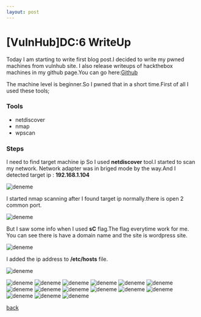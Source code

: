 ```yaml
---
layout: post
---
```


# [VulnHub]DC:6 WriteUp

Today I am starting to write first blog post.I decided to write my pwned machines from vulnhub site.
I also release writeups of hackthebox machines in my github page.You can go here:[Github](https://github.com/fatihh92/HackTheBox-Writeups)

The machine level is beginner.So I pwned that in a short time.First of all I used these tools;

### Tools
* netdiscover
* nmap
* wpscan

### Steps 

I need to find target machine ip So I used **netdiscover** tool.I started to scan my network.
Network adapter was in briged mode  by the way.And I detected target ip : **192.168.1.104**

![deneme](/img/DC6/1.png)

I started nmap scanning after I found target ip normally.there is open 2 common port.

![deneme](/img/DC6/2.png)

But I saw some info when I used **sC** flag.The flag everytime work for me.
You can see there is have a domain name and the site is wordpress site.

![deneme](/img/DC6/3.png)

I added the ip address to **/etc/hosts** file.

![deneme](/img/DC6/4.png)


![deneme](/img/DC6/5.png)
![deneme](/img/DC6/6.png)
![deneme](/img/DC6/7.png)
![deneme](/img/DC6/8.png)
![deneme](/img/DC6/9.png)
![deneme](/img/DC6/10.png)
![deneme](/img/DC6/11.png)
![deneme](/img/DC6/12.png)
![deneme](/img/DC6/13.png)
![deneme](/img/DC6/14.png)
![deneme](/img/DC6/15.png)
![deneme](/img/DC6/16.png)
![deneme](/img/DC6/17.png)
![deneme](/img/DC6/18.png)
![deneme](/img/DC6/19.png)

[back](./)